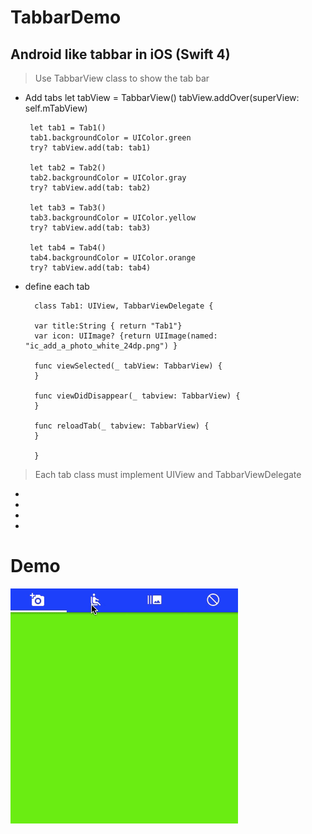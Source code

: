 # TabbarDemo 
## Android like tabbar in iOS (Swift 4)


> Use TabbarView class to show the tab bar

	
 - Add tabs
		let tabView = TabbarView()
		tabView.addOver(superView: self.mTabView)

		let tab1 = Tab1()
		tab1.backgroundColor = UIColor.green
		try? tabView.add(tab: tab1)

		let tab2 = Tab2()
		tab2.backgroundColor = UIColor.gray
		try? tabView.add(tab: tab2)

		let tab3 = Tab3()
		tab3.backgroundColor = UIColor.yellow
		try? tabView.add(tab: tab3)

		let tab4 = Tab4()
		tab4.backgroundColor = UIColor.orange
		try? tabView.add(tab: tab4)

- define each tab

		class Tab1: UIView, TabbarViewDelegate {

		var title:String { return "Tab1"}
		var icon: UIImage? {return UIImage(named: "ic_add_a_photo_white_24dp.png") }

		func viewSelected(_ tabView: TabbarView) {
		}

		func viewDidDisappear(_ tabview: TabbarView) {
		}

		func reloadTab(_ tabview: TabbarView) {
		}

		}

> Each tab class must implement UIView and TabbarViewDelegate

-
-
-
-
# Demo

![](TabbarDemo.gif)


